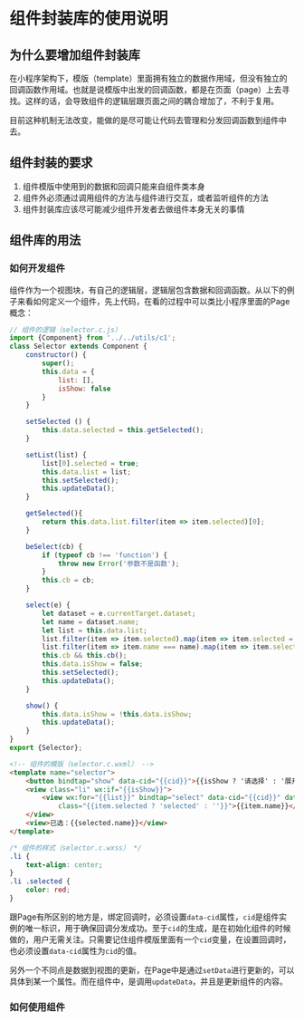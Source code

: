# 组件封装库的使用说明

## 为什么要增加组件封装库

在小程序架构下，模版（template）里面拥有独立的数据作用域，但没有独立的回调函数作用域。也就是说模版中出发的回调函数，都是在页面（page）上去寻找。这样的话，会导致组件的逻辑层跟页面之间的耦合增加了，不利于复用。

目前这种机制无法改变，能做的是尽可能让代码去管理和分发回调函数到组件中去。

## 组件封装的要求

1. 组件模版中使用到的数据和回调只能来自组件类本身
2. 组件外必须通过调用组件的方法与组件进行交互，或者监听组件的方法
3. 组件封装库应该尽可能减少组件开发者去做组件本身无关的事情

## 组件库的用法

### 如何开发组件

组件作为一个视图块，有自己的逻辑层，逻辑层包含数据和回调函数。从以下的例子来看如何定义一个组件，先上代码，在看的过程中可以类比小程序里面的Page概念：

```js
// 组件的逻辑（selector.c.js）
import {Component} from '../../utils/c1';
class Selector extends Component {
    constructor() {
        super();
        this.data = {
            list: [],
            isShow: false
        }
    }

    setSelected () {
        this.data.selected = this.getSelected();
    }

    setList(list) {
        list[0].selected = true;
        this.data.list = list;
        this.setSelected();
        this.updateData();
    }

    getSelected(){
        return this.data.list.filter(item => item.selected)[0];
    }

    beSelect(cb) {
        if (typeof cb !== 'function') {
            throw new Error('参数不是函数');
        }
        this.cb = cb;
    }

    select(e) {
        let dataset = e.currentTarget.dataset;
        let name = dataset.name;
        let list = this.data.list;
        list.filter(item => item.selected).map(item => item.selected = false);
        list.filter(item => item.name === name).map(item => item.selected = true);
        this.cb && this.cb();
        this.data.isShow = false;
        this.setSelected();
        this.updateData();
    }

    show() {
        this.data.isShow = !this.data.isShow;
        this.updateData();
    }
}
export {Selector};
```

```html
<!-- 组件的模版（selector.c.wxml） -->
<template name="selector">
    <button bindtap="show" data-cid="{{cid}}">{{isShow ? '请选择' : '展开列表'}}</button>
    <view class="li" wx:if="{{isShow}}">
        <view wx:for="{{list}}" bindtap="select" data-cid="{{cid}}" data-name="{{item.name}}"
            class="{{item.selected ? 'selected' : ''}}">{{item.name}}</view>
    </view>
    <view>已选：{{selected.name}}</view>
</template>
```

```css
/* 组件的样式（selector.c.wxss） */
.li {
    text-align: center;
}
.li .selected {
    color: red;
}
```

跟Page有所区别的地方是，绑定回调时，必须设置`data-cid`属性，`cid`是组件实例的唯一标识，用于确保回调分发成功。至于`cid`的生成，是在初始化组件的时候做的，用户无需关注。只需要记住组件模版里面有一个`cid`变量，在设置回调时，也必须设置`data-cid`属性为`cid`的值。

另外一个不同点是数据到视图的更新，在Page中是通过`setData`进行更新的，可以具体到某一个属性。而在组件中，是调用`updateData`，并且是更新组件的内容。


### 如何使用组件
